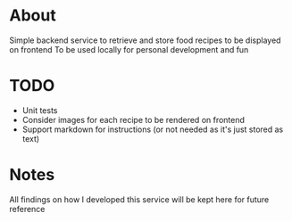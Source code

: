 # About
Simple backend service to retrieve and store food recipes to be displayed on frontend
To be used locally for personal development and fun

# TODO
- Unit tests
- Consider images for each recipe to be rendered on frontend
- Support markdown for instructions (or not needed as it's just stored as text)

# Notes
All findings on how I developed this service will be kept here for future reference
